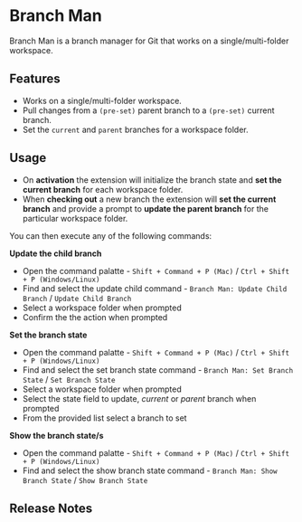 # Branch Man

Branch Man is a branch manager for Git that works on a single/multi-folder workspace.

## Features

- Works on a single/multi-folder workspace.
- Pull changes from a `(pre-set)` parent branch to a `(pre-set)` current branch.
- Set the `current` and `parent` branches for a workspace folder.

## Usage

- On **activation** the extension will initialize the branch state and **set the current branch** for each workspace folder.  
- When **checking out** a new branch the extension will **set the current branch** and provide a prompt to **update the parent branch** for the particular workspace folder.

You can then execute any of the following commands:

**Update the child branch**

- Open the command palatte - `Shift + Command + P (Mac)` / `Ctrl + Shift + P (Windows/Linux)`
- Find and select the update child command - `Branch Man: Update Child Branch` / `Update Child Branch`
- Select a workspace folder when prompted
- Confirm the the action when prompted

**Set the branch state**

- Open the command palatte - `Shift + Command + P (Mac)` / `Ctrl + Shift + P (Windows/Linux)`
- Find and select the set branch state command - `Branch Man: Set Branch State` / `Set Branch State`
- Select a workspace folder when prompted
- Select the state field to update, *current* or *parent* branch when prompted
- From the provided list select a branch to set

**Show the branch state/s**

- Open the command palatte - `Shift + Command + P (Mac)` / `Ctrl + Shift + P (Windows/Linux)`
- Find and select the show branch state command - `Branch Man: Show Branch State` / `Show Branch State`


## Release Notes
